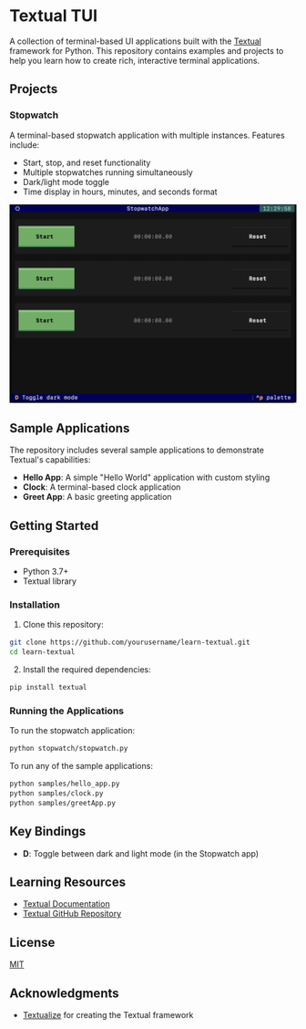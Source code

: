 # Textual TUI

A collection of terminal-based UI applications built with the [Textual](https://github.com/Textualize/textual) framework for Python. This repository contains examples and projects to help you learn how to create rich, interactive terminal applications.

## Projects

### Stopwatch

A terminal-based stopwatch application with multiple instances. Features include:

- Start, stop, and reset functionality
- Multiple stopwatches running simultaneously
- Dark/light mode toggle
- Time display in hours, minutes, and seconds format

![Stopwatch App Screenshot](asset/stopwatch.png)

## Sample Applications

The repository includes several sample applications to demonstrate Textual's capabilities:

- **Hello App**: A simple "Hello World" application with custom styling
- **Clock**: A terminal-based clock application
- **Greet App**: A basic greeting application

## Getting Started

### Prerequisites

- Python 3.7+
- Textual library

### Installation

1. Clone this repository:
```bash
git clone https://github.com/yourusername/learn-textual.git
cd learn-textual
```

2. Install the required dependencies:
```bash
pip install textual
```

### Running the Applications

To run the stopwatch application:
```bash
python stopwatch/stopwatch.py
```

To run any of the sample applications:
```bash
python samples/hello_app.py
python samples/clock.py
python samples/greetApp.py
```

## Key Bindings

- **D**: Toggle between dark and light mode (in the Stopwatch app)

## Learning Resources

- [Textual Documentation](https://textual.textualize.io/)
- [Textual GitHub Repository](https://github.com/Textualize/textual)

## License

[MIT](LICENSE)

## Acknowledgments

- [Textualize](https://www.textualize.io/) for creating the Textual framework